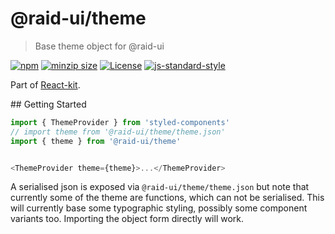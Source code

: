 
# @raid-ui/theme

> Base theme object for @raid-ui


[![npm](https://img.shields.io/npm/v/@raid-ui/theme?style=flat-square)](https://www.npmjs.com/package/@raid-ui/theme)
[![minzip size](https://img.shields.io/bundlephobia/minzip/@raid-ui/theme?style=flat-square)](https://bundlephobia.com/result?p=@raid-ui/theme)
[![License](https://img.shields.io/github/license/mattstyles/react-kit.svg?style=flat-square)](https://github.com/mattstyles/react-kit/blob/master/license.md)
[![js-standard-style](https://img.shields.io/badge/code%20style-standard-brightgreen.svg?style=flat-square)](http://standardjs.com/)

Part of [React-kit](https://github.com/mattstyles/react-kit).

## Getting Started

```js
import { ThemeProvider } from 'styled-components'
// import theme from '@raid-ui/theme/theme.json'
import { theme } from '@raid-ui/theme'


<ThemeProvider theme={theme}>...</ThemeProvider>
```

A serialised json is exposed via `@raid-ui/theme/theme.json` but note that currently some of the theme are functions, which can not be serialised. This will currently base some typographic styling, possibly some component variants too. Importing the object form directly will work.
